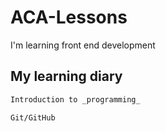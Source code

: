 # ACA-Lessons
I'm learning front end development

## My learning diary
```bash
Introduction to _programming_
```
```bash
Git/GitHub 
```
